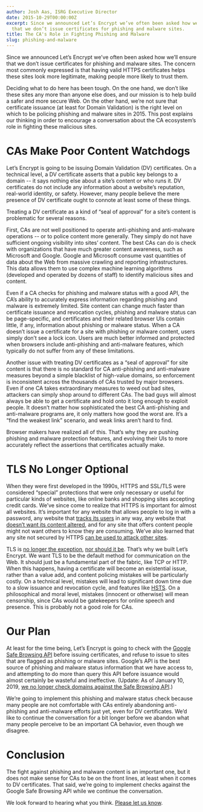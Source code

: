 ```yaml
---
author: Josh Aas, ISRG Executive Director
date: 2015-10-29T00:00:00Z
excerpt: Since we announced Let’s Encrypt we’ve often been asked how we’ll ensure
  that we don’t issue certificates for phishing and malware sites.
title: The CA's Role in Fighting Phishing and Malware
slug: phishing-and-malware
---
```


Since we announced Let’s Encrypt we’ve often been asked how we’ll ensure that we don’t issue certificates for phishing and malware sites. The concern most commonly expressed is that having valid HTTPS certificates helps these sites look more legitimate, making people more likely to trust them.

Deciding what to do here has been tough. On the one hand, we don’t like these sites any more than anyone else does, and our mission is to help build a safer and more secure Web. On the other hand, we’re not sure that certificate issuance (at least for Domain Validation) is the right level on which to be policing phishing and malware sites in 2015. This post explains our thinking in order to encourage a conversation about the CA ecosystem’s role in fighting these malicious sites.

# CAs Make Poor Content Watchdogs

Let’s Encrypt is going to be issuing Domain Validation (DV) certificates. On a technical level, a DV certificate asserts that a public key belongs to a domain -- it says nothing else about a site’s content or who runs it. DV certificates do not include any information about a website’s reputation, real-world identity, or safety. However, many people believe the mere presence of DV certificate ought to connote at least some of these things.

Treating a DV certificate as a kind of “seal of approval” for a site’s content is problematic for several reasons.

First, CAs are not well positioned to operate anti­-phishing and anti-malware operations -- or to police content more generally. They simply do not have sufficient ongoing visibility into sites’ content. The best CAs can do is check with organizations that have much greater content awareness, such as Microsoft and Google. Google and Microsoft consume vast quantities of data about the Web from massive crawling and reporting infrastructures. This data allows them to use complex machine learning algorithms (developed and operated by dozens of staff) to identify malicious sites and content.

Even if a CA checks for phishing and malware status with a good API, the CA’s ability to accurately express information regarding phishing and malware is extremely limited. Site content can change much faster than certificate issuance and revocation cycles, phishing and malware status can be page-specific, and certificates and their related browser UIs contain little, if any, information about phishing or malware status. When a CA doesn’t issue a certificate for a site with phishing or malware content, users simply don’t see a lock icon. Users are much better informed and protected when browsers include anti-phishing and anti-malware features, which typically do not suffer from any of these limitations. 

Another issue with treating DV certificates as a “seal of approval” for site content is that there is no standard for CA anti­-phishing and anti-malware measures beyond a simple blacklist of high-­value domains, so enforcement is inconsistent across the thousands of CAs trusted by major browsers. Even if one CA takes extraordinary measures to weed out bad sites, attackers can simply shop around to different CAs. The bad guys will almost always be able to get a certificate and hold onto it long enough to exploit people. It doesn’t matter how sophisticated the best CA anti­-phishing and anti-malware programs are, it only matters how good the worst are. It’s a “find the weakest link” scenario, and weak links aren’t hard to find.

Browser makers have realized all of this. That’s why they are pushing phishing and malware protection features, and evolving their UIs to more accurately reflect the assertions that certificates actually make.

# TLS No Longer Optional

When they were first developed in the 1990s, HTTPS and SSL/TLS were considered “special” protections that were only necessary or useful for particular kinds of websites, like online banks and shopping sites accepting credit cards. We’ve since come to realize that HTTPS is important for almost all websites. It’s important for any website that allows people to log in with a password, any website that [tracks its users](https://www.washingtonpost.com/news/the-switch/wp/2013/12/10/nsa-uses-google-cookies-to-pinpoint-targets-for-hacking/) in any way, any website that [doesn’t want its content altered](http://arstechnica.com/tech-policy/2014/09/why-comcasts-javascript-ad-injections-threaten-security-net-neutrality/), and for any site that offers content people might not want others to know they are consuming. We’ve also learned that any site not secured by HTTPS [can be used to attack other sites](http://krebsonsecurity.com/2015/04/dont-be-fodder-for-chinas-great-cannon/).

TLS is [no longer the exception](https://blog.mozilla.org/security/2015/04/30/deprecating-non-secure-http/), [nor should it be](https://www.chromium.org/Home/chromium-security/marking-http-as-non-secure). That’s why we built Let’s Encrypt. We want TLS to be the default method for communication on the Web. It should just be a fundamental part of the fabric, like TCP or HTTP. When this happens, having a certificate will become an existential issue, rather than a value add, and content policing mistakes will be particularly costly. On a technical level, mistakes will lead to significant down time due to a slow issuance and revocation cycle, and features like [HSTS](https://en.wikipedia.org/wiki/HTTP_Strict_Transport_Security). On a philosophical and moral level, mistakes (innocent or otherwise) will mean censorship, since CAs would be gatekeepers for online speech and presence. This is probably not a good role for CAs.

# Our Plan

At least for the time being, Let’s Encrypt is going to check with the [Google Safe Browsing API](https://developers.google.com/safe-browsing/) before issuing certificates, and refuse to issue to sites that are flagged as phishing or malware sites. Google’s API is the best source of phishing and malware status information that we have access to, and attempting to do more than query this API before issuance would almost certainly be wasteful and ineffective. (Update: As of January 10, 2019, [we no longer check domains against the Safe Browsing API](https://community.letsencrypt.org/t/let-s-encrypt-no-longer-checking-google-safe-browsing/82168).)

We’re going to implement this phishing and malware status check because many people are not comfortable with CAs entirely abandoning anti-phishing and anti-malware efforts just yet, even for DV certificates. We’d like to continue the conversation for a bit longer before we abandon what many people perceive to be an important CA behavior, even though we disagree.

# Conclusion

The fight against phishing and malware content is an important one, but it does not make sense for CAs to be on the front lines, at least when it comes to DV certificates. That said, we’re going to implement checks against the Google Safe Browsing API while we continue the conversation.

We look forward to hearing what you think. [Please let us know](https://community.letsencrypt.org/t/the-cas-role-in-fighting-phishing-and-malware/).
